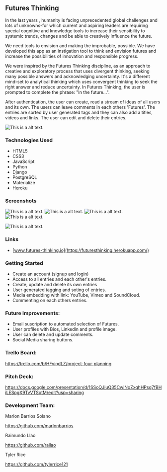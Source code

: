 ## Futures Thinking
In the last years , humanity is facing unprecedented global challenges and lots of unknowns-for which current and aspiring leaders are requiring special cognitive and knowledge tools to increase their sensibility to systemic trends, changes and be able to creatively influence the future. 

We need tools to envision and making the improbable, possible. We have developed this app as an instigation tool to think and envision futures and increase the possibilities of innovation and responsible progress. 

We were inspired by the Futures Thinking discipline, as an approach to creative and exploratory process that uses divergent thinking, seeking many possible answers and acknowledging uncertainty. It's a different mind-set to analytical thinking which uses convergent thinking to seek the right answer and reduce uncertainty. In Futures Thinking, the user is prompted to complete the phrase: "In the future...". 

After authentication, the user can  create, read a stream of ideas of all users and its own. The users can leave comments in each others 'Futures'. The entries are sorted by user generated tags and they can also add a titles, videos and links. The user can edit and delete their entries.

![This is a alt text.](main_app/static/images/home.png "This is a sample image.")

### Technologies Used

* HTML5
* CSS3
* JavaScript
* Python
* Django
* PostgreSQL
* Materialize
* Heroku

### Screenshots

![This is a alt text.](main_app/static/images/feed.png "This is a sample image.")
![This is a alt text.](main_app/static/images/comments.png "This is a sample image.")
![This is a alt text.](main_app/static/images/video.png "This is a sample image.")
![This is a alt text.](main_app/static/images/mobile1.png "This is a sample image.")

![This is a alt text.](main_app/static/images/mobile2.png "This is a sample image.")


### Links

* [www.futures-thinking.io](https://futuresthinking.herokuapp.com/)

### Getting Started

* Create an account (signup and login)
* Access to all entries and each other's entries.
* Create, update and delete its own entries
* User generated tagging and soting of entries.
* Media embedding with link: YouTube, Vimeo and SoundCloud.
* Commenting on each others entries.

### Future Improvements:

* Email suscription to automated selection of Futures.
* User profiles with Bios, Linkedin and profile image.
* User can delete and update comments.
* Social Media sharing buttons.

### Trello Board:

https://trello.com/b/HFvipdLZ/project-four-planning

### Pitch Deck:

https://docs.google.com/presentation/d/1SSoQJiuQ35CwiNoZxqhHPsg7fBHiLESpgX9TvVTSotM/edit?usp=sharing

### Development Team:


Marlon Barrios Solano

https://github.com/marlonbarrios

Raimundo Llao

https://github.com/rallao

Tyler Rice

https://github.com/tylerrice121







 
